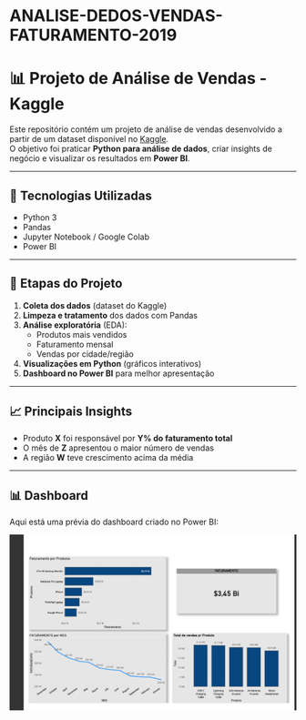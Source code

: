 # ANALISE-DEDOS-VENDAS-FATURAMENTO-2019

# 📊 Projeto de Análise de Vendas - Kaggle

Este repositório contém um projeto de análise de vendas desenvolvido a partir de um dataset disponível no [Kaggle](https://www.kaggle.com/).  
O objetivo foi praticar **Python para análise de dados**, criar insights de negócio e visualizar os resultados em **Power BI**.

---

## 🔧 Tecnologias Utilizadas
- Python 3  
- Pandas   
- Jupyter Notebook / Google Colab  
- Power BI  

---

## 📌 Etapas do Projeto
1. **Coleta dos dados** (dataset do Kaggle)  
2. **Limpeza e tratamento** dos dados com Pandas  
3. **Análise exploratória** (EDA):  
   - Produtos mais vendidos  
   - Faturamento mensal  
   - Vendas por cidade/região  
4. **Visualizações em Python** (gráficos interativos)  
5. **Dashboard no Power BI** para melhor apresentação  

---

## 📈 Principais Insights
- Produto **X** foi responsável por **Y% do faturamento total**  
- O mês de **Z** apresentou o maior número de vendas  
- A região **W** teve crescimento acima da média  

---

## 📊 Dashboard
Aqui está uma prévia do dashboard criado no Power BI:  

![Gráfico de vendas](graficos/faturamento-2019.png)




